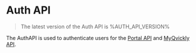 # Auth API

<include from="Snippets-AuthAPI.md" element-id="snippet-header" />

> The latest version of the Auth API is %AUTH_API_VERSION%

The AuthAPI is used to authenticate users for the [Portal API](Portal-API.md) and [MyQvickly API](MyQvickly-API.md).
